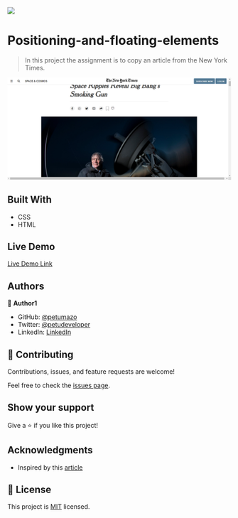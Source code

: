 ![](https://img.shields.io/badge/Microverse-blueviolet)

# Positioning-and-floating-elements

> In this project the assignment is to copy an article from the New York Times.

![screenshot](/project_creenshot.png)

## Built With

- CSS
- HTML

## Live Demo

[Live Demo Link](https://livedemo.com)

## Authors

👤 **Author1**

- GitHub: [@petumazo](https://github.com/petumazo)
- Twitter: [@petudeveloper](https://twitter.com/petudeveloper)
- LinkedIn: [LinkedIn](https://www.linkedin.com/in/david-alvarez-mazzo-777712143/)

## 🤝 Contributing

Contributions, issues, and feature requests are welcome!

Feel free to check the [issues page](issues/).

## Show your support

Give a ⭐️ if you like this project!

## Acknowledgments

- Inspired by this [article](http://www.nytimes.com/2014/03/18/science/space/detection-of-waves-in-space-buttresses-landmark-theory-of-big-bang.html?_r=0)

## 📝 License

This project is [MIT](lic.url) licensed.
